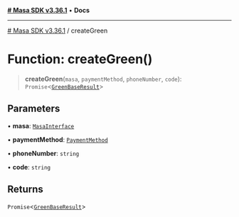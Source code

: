 [**# Masa SDK v3.36.1**](../README.md) • **Docs**

***

[# Masa SDK v3.36.1](../globals.md) / createGreen

# Function: createGreen()

> **createGreen**(`masa`, `paymentMethod`, `phoneNumber`, `code`): `Promise`\<[`GreenBaseResult`](../interfaces/GreenBaseResult.md)\>

## Parameters

• **masa**: [`MasaInterface`](../interfaces/MasaInterface.md)

• **paymentMethod**: [`PaymentMethod`](../type-aliases/PaymentMethod.md)

• **phoneNumber**: `string`

• **code**: `string`

## Returns

`Promise`\<[`GreenBaseResult`](../interfaces/GreenBaseResult.md)\>
